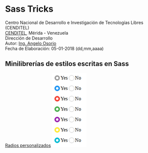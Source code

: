 # Sass Tricks
Centro Nacional de Desarrollo e Investigación de Tecnologías Libres (CENDITEL) <br>
[CENDITEL](https://www.cenditel.gob.ve/), Mérida - Venezuela<br>
Dirección de Desarrollo<br>
Autor: [Ing. Angelo Osorio](https://twitter.com/Engel_PAIN)<br>
Fecha de Elaboración: 05-01-2018 (dd,mm,aaaa)

## Minilibrerías de estilos escritas en Sass
[Radios personalizados](./radios/radios.md)
![Radios personalizados](./radios/img/radios.png)